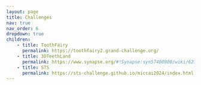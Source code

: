 ```yaml
---
layout: page
title: Challenges
nav: true
nav_order: 6
dropdown: true
children: 
    - title: ToothFairy
      permalink: https://toothfairy2.grand-challenge.org/
    - title: 3DTeethLand
      permalink: https://www.synapse.org/#!Synapse:syn57400900/wiki/627259
    - title: STS
      permalink: https://sts-challenge.github.io/miccai2024/index.html
---
```

